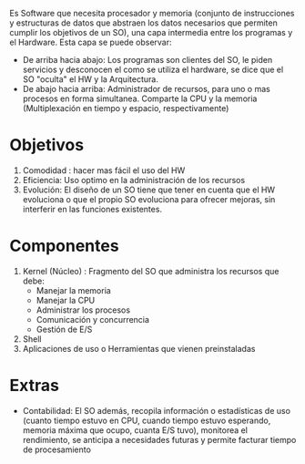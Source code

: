 Es Software que necesita procesador y memoria (conjunto de instrucciones y estructuras de datos que abstraen los datos necesarios que permiten cumplir los objetivos de un SO), una capa intermedia entre los programas y el Hardware.
Esta capa se puede observar:
- De arriba hacia abajo: Los programas son clientes del SO, le piden servicios y desconocen el como se utiliza el hardware, se dice que el SO  "oculta" el HW y la Arquitectura.
- De abajo hacia arriba: Administrador de recursos, para uno o mas procesos en forma simultanea. Comparte la CPU y la memoria (Multiplexación en tiempo y espacio, respectivamente)
# Objetivos
1. Comodidad : hacer mas fácil el uso del HW
2. Eficiencia: Uso optimo en la administración de los recursos
3. Evolución: El diseño de un SO tiene que tener en cuenta que el HW evoluciona o que el propio SO evoluciona para ofrecer mejoras, sin interferir en las funciones existentes. 
# Componentes
1. Kernel (Núcleo) : Fragmento del SO que administra los recursos que debe:
	- Manejar la memoria
	- Manejar la CPU
	- Administrar los procesos
	- Comunicación y concurrencia
	- Gestión de E/S
1. Shell
2. Aplicaciones de uso o Herramientas que vienen preinstaladas

# Extras
- Contabilidad: El SO además, recopila información o estadísticas de uso (cuanto tiempo estuvo en CPU, cuando tiempo estuvo esperando, memoria máxima que ocupo, cuanta E/S tuvo), monitorea el rendimiento, se anticipa a necesidades futuras y permite facturar tiempo de procesamiento